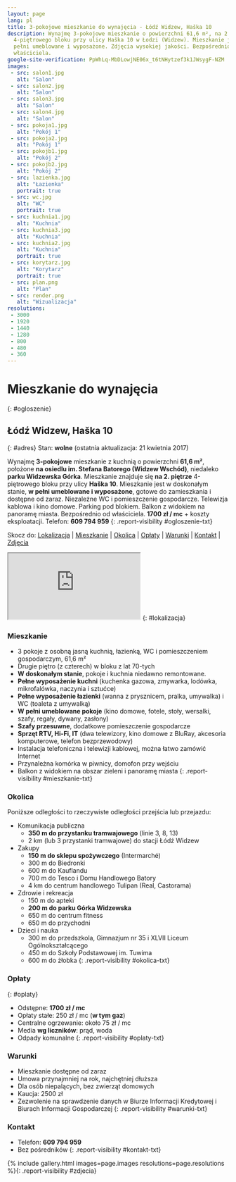 ```yaml
---
layout: page
lang: pl
title: 3-pokojowe mieszkanie do wynajęcia - Łódź Widzew, Haška 10
description: Wynajmę 3-pokojowe mieszkanie o powierzchni 61,6 m², na 2. piętrze
  4-piętrowego bloku przy ulicy Haška 10 w Łodzi (Widzew). Mieszkanie jest w
  pełni umeblowane i wyposażone. Zdjęcia wysokiej jakości. Bezpośrednio od
  właściciela.
google-site-verification: PpWhLq-MbDLowjNE06x_t6tNHytzef3k1JWsygF-NZM
images:
 - src: salon1.jpg
   alt: "Salon"
 - src: salon2.jpg
   alt: "Salon"
 - src: salon3.jpg
   alt: "Salon"
 - src: salon4.jpg
   alt: "Salon"
 - src: pokoja1.jpg
   alt: "Pokój 1"
 - src: pokoja2.jpg
   alt: "Pokój 1"
 - src: pokojb1.jpg
   alt: "Pokój 2"
 - src: pokojb2.jpg
   alt: "Pokój 2"
 - src: lazienka.jpg
   alt: "Łazienka"
   portrait: true
 - src: wc.jpg
   alt: "WC"
   portrait: true
 - src: kuchnia1.jpg
   alt: "Kuchnia"
 - src: kuchnia3.jpg
   alt: "Kuchnia"
 - src: kuchnia2.jpg
   alt: "Kuchnia"
   portrait: true
 - src: korytarz.jpg
   alt: "Korytarz"
   portrait: true
 - src: plan.png
   alt: "Plan"
 - src: render.png
   alt: "Wizualizacja"
resolutions:
 - 3000
 - 1920
 - 1440
 - 1280
 - 800
 - 480
 - 360
---
```

# Mieszkanie do wynajęcia
{: #ogloszenie}
## Łódź Widzew, Haška 10
{: #adres}
Stan: <span class="green">**wolne**</span>
(ostatnia aktualizacja: 21 kwietnia 2017)

Wynajmę **3-pokojowe** mieszkanie z kuchnią o powierzchni **61,6 m²**, położone
**na osiedlu im. Stefana Batorego (Widzew Wschód)**, niedaleko **parku Widzewska
Górka**. Mieszkanie znajduje się **na 2. piętrze** 4-piętrowego bloku przy ulicy
**Haška 10**. Mieszkanie jest w doskonałym stanie, **w pełni umeblowane i
wyposażone**, gotowe do zamieszkania i dostępne od zaraz. Niezależne WC i
pomieszczenie gospodarcze. Telewizja kablowa i kino domowe. Parking pod blokiem.
Balkon z widokiem na panoramę miasta. Bezpośrednio od właściciela.
**1700 zł / mc** + koszty eksploatacji. Telefon: **609 794 959**
{: .report-visibility #ogloszenie-txt}

Skocz do: <a href="#lokalizacja">Lokalizacja</a> \|
<a href="#mieszkanie">Mieszkanie</a> | <a href="#okolica">Okolica</a> |
<a href="#oplaty">Opłaty</a> | <a href="#warunki">Warunki</a> |
<a href="#kontakt">Kontakt</a> | <a href="#zdjecia">Zdjęcia</a>

<iframe class="gmap" src="https://www.google.com/maps/embed/v1/place?q=place_id:ChIJWYdw7qzMG0cR1EDZvZ-BzRc&key=AIzaSyBawQgY87ZUOa4Qw1lohNAUKpmHt0gxkVs"></iframe>
{: #lokalizacja}

### Mieszkanie
* 3 pokoje z osobną jasną kuchnią, łazienką, WC i pomieszczeniem gospodarczym,
  61,6 m²
* Drugie piętro (z czterech) w bloku z lat 70-tych
* **W doskonałym stanie**, pokoje i kuchnia niedawno remontowane.
* **Pełne wyposażenie kuchni** (kuchenka gazowa, zmywarka, lodówka,
  mikrofalówka, naczynia i sztućce)
* **Pełne wyposażenie łazienki** (wanna z prysznicem, pralka, umywalka)
  i WC (toaleta z umywalką)
* **W pełni umeblowane pokoje** (kino domowe, fotele, stoły, wersalki, szafy,
  regały, dywany, zasłony)
* **Szafy przesuwne**, dodatkowe pomieszczenie gospodarcze
* **Sprzęt RTV, Hi-Fi, IT** (dwa telewizory, kino domowe z BluRay, akcesoria
  komputerowe, telefon bezprzewodowy)
* Instalacja telefoniczna i telewizji kablowej, można łatwo zamówić Internet
* Przynależna komórka w piwnicy, domofon przy wejściu
* Balkon z widokiem na obszar zieleni i panoramę miasta
{: .report-visibility #mieszkanie-txt}

### Okolica
Poniższe odległości to rzeczywiste odległości przejścia lub przejazdu:

* Komunikacja publiczna
  * **350 m do przystanku tramwajowego** (linie 3, 8, 13)
  * 2 km (lub 3 przystanki tramwajowe) do stacji Łódź Widzew
* Zakupy
  * **150 m do sklepu spożywczego** (Intermarché)
  * 300 m do Biedronki
  * 600 m do Kauflandu
  * 700 m do Tesco i Domu Handlowego Batory
  * 4 km do centrum handlowego Tulipan (Real, Castorama)
* Zdrowie i rekreacja
  * 150 m do apteki
  * **200 m do parku Górka Widzewska**
  * 650 m do centrum fitness
  * 650 m do przychodni
* Dzieci i nauka
  * 300 m do przedszkola, Gimnazjum nr 35 i XLVII Liceum Ogólnokształcącego
  * 450 m do Szkoły Podstawowej im. Tuwima
  * 600 m do żłobka
{: .report-visibility #okolica-txt}

### Opłaty
{: #oplaty}
* Odstępne: **1700 zł / mc**
* Opłaty stałe: 250 zł / mc (**w tym gaz**)
* Centralne ogrzewanie: około 75 zł / mc
* Media **wg liczników**: prąd, woda
* Odpady komunalne
{: .report-visibility #oplaty-txt}

### Warunki
* Mieszkanie dostępne od zaraz
* Umowa przynajmniej na rok, najchętniej dłuższa
* Dla osób niepalących, bez zwierząt domowych
* Kaucja: 2500 zł
* Zezwolenie na sprawdzenie danych w Biurze Informacji Kredytowej i Biurach
  Informacji Gospodarczej
{: .report-visibility #warunki-txt}

### Kontakt
* Telefon: **609 794 959**
* Bez pośredników
{: .report-visibility #kontakt-txt}

{% include gallery.html images=page.images resolutions=page.resolutions
%}{: .report-visibility #zdjecia}
